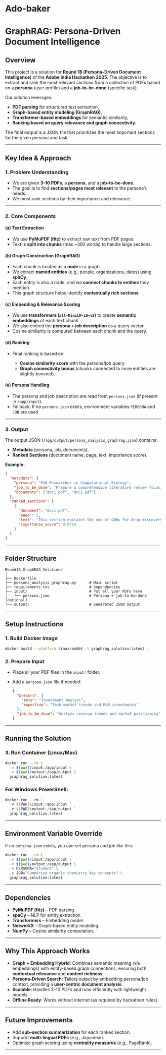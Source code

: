 # Ado-baker
# **GraphRAG: Persona-Driven Document Intelligence**

## **Overview**

This project is a solution for **Round 1B (Persona-Driven Document Intelligence)** of the **Adobe India Hackathon 2025**.
The objective is to extract and rank the most relevant sections from a collection of PDFs based on a **persona** (user profile) and a **job-to-be-done** (specific task).

Our solution leverages:

* **PDF parsing** for structured text extraction,
* **Graph-based entity modeling (GraphRAG)**,
* **Transformer-based embeddings** for semantic similarity,
* **Ranking based on query relevance and graph connectivity**.

The final output is a JSON file that prioritizes the most important sections for the given persona and task.

---

## **Key Idea & Approach**

### **1. Problem Understanding**

* We are given **3–10 PDFs**, a **persona**, and a **job-to-be-done**.
* The goal is to find **sections/pages most relevant** to the persona’s needs.
* We must rank sections by their importance and relevance.

---

### **2. Core Components**

#### **(a) Text Extraction**

* We use **PyMuPDF (fitz)** to extract raw text from PDF pages.
* Text is **split into chunks** (max \~300 words) to handle large sections.

#### **(b) Graph Construction (GraphRAG)**

* Each chunk is treated as a **node** in a graph.
* We extract **named entities** (e.g., people, organizations, dates) using **spaCy**.
* Each entity is also a node, and we **connect chunks to entities** they mention.
* This graph structure helps identify **contextually rich sections**.

#### **(c) Embedding & Relevance Scoring**

* We use **transformers (`all-MiniLM-L6-v2`)** to create **semantic embeddings** of each text chunk.
* We also embed the **persona + job description** as a query vector.
* Cosine similarity is computed between each chunk and the query.

#### **(d) Ranking**

* Final ranking is based on:

  * **Cosine similarity score** with the persona/job query.
  * **Graph connectivity bonus** (chunks connected to more entities are slightly boosted).

#### **(e) Persona Handling**

* The persona and job description are read from `persona.json` (if present in `/app/input`).
* Fallback: If no `persona.json` exists, environment variables `PERSONA` and `JOB` are used.

---

### **3. Output**

The output JSON (`/app/output/persona_analysis_graphrag.json`) contains:

* **Metadata** (persona, job, documents).
* **Ranked Sections** (document name, page, text, importance score).

**Example:**

```json
{
  "metadata": {
    "persona": "PhD Researcher in Computational Biology",
    "job_to_be_done": "Prepare a comprehensive literature review focusing on methodologies, datasets, and performance benchmarks",
    "documents": ["doc1.pdf", "doc2.pdf"]
  },
  "ranked_sections": [
    {
      "document": "doc1.pdf",
      "page": 3,
      "text": "This section explains the use of GNNs for drug discovery...",
      "importance_score": 0.8734
    }
  ]
}
```

---

## **Folder Structure**

```
Round1B_GraphRAG_Solution/
│
├── Dockerfile
├── persona_analysis_graphrag.py      # Main script
├── requirements.txt                  # Dependencies
├── input/                            # Put all your PDFs here
│   └── persona.json                  # Persona + job-to-be-done (optional)
└── output/                           # Generated JSON output
```

---

## **Setup Instructions**

### **1. Build Docker Image**

```bash
docker build --platform linux/amd64 -t graphrag_solution:latest .
```

### **2. Prepare Input**

* Place all your PDF files in the `input/` folder.
* Add a `persona.json` file if needed:

  ```json
  {
    "persona": {
      "role": "Investment Analyst",
      "expertise": "Tech market trends and R&D investments"
    },
    "job_to_be_done": "Analyze revenue trends and market positioning"
  }
  ```

---

## **Running the Solution**

### **3. Run Container (Linux/Mac)**

```bash
docker run --rm \
  -v $(pwd)/input:/app/input \
  -v $(pwd)/output:/app/output \
  graphrag_solution:latest
```

### **For Windows PowerShell:**

```powershell
docker run --rm `
  -v ${PWD}\input:/app/input `
  -v ${PWD}\output:/app/output `
  graphrag_solution:latest
```

---

## **Environment Variable Override**

If no `persona.json` exists, you can set persona and job like this:

```bash
docker run --rm \
  -v $(pwd)/input:/app/input \
  -v $(pwd)/output:/app/output \
  -e PERSONA="Student" \
  -e JOB="Summarize organic chemistry key concepts" \
  graphrag_solution:latest
```

---

## **Dependencies**

* **PyMuPDF (fitz)** – PDF parsing.
* **spaCy** – NLP for entity extraction.
* **Transformers** – Embedding model.
* **NetworkX** – Graph-based entity modeling.
* **NumPy** – Cosine similarity computation.

---

## **Why This Approach Works**

* **Graph + Embedding Hybrid**: Combines semantic meaning (via embeddings) with entity-based graph connections, ensuring both **contextual relevance** and **content richness**.
* **Persona-Driven Search**: Tailors output by embedding persona/job context, providing a **user-centric document analysis**.
* **Scalable**: Handles 3–10 PDFs and runs efficiently with lightweight models.
* **Offline Ready**: Works without internet (as required by hackathon rules).

---

## **Future Improvements**

* Add **sub-section summarization** for each ranked section.
* Support **multi-lingual PDFs** (e.g., Japanese).
* Optimize graph scoring using **centrality measures** (e.g., PageRank).

---


